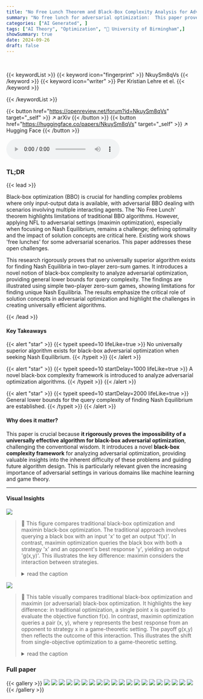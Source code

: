 ```yaml
---
title: "No Free Lunch Theorem and Black-Box Complexity Analysis for Adversarial Optimisation"
summary: "No free lunch for adversarial optimization:  This paper proves that no single algorithm universally outperforms others when finding Nash Equilibrium, introducing black-box complexity analysis to estab..."
categories: ["AI Generated", ]
tags: ["AI Theory", "Optimization", "🏢 University of Birmingham",]
showSummary: true
date: 2024-09-26
draft: false
---
```


<br>

{{< keywordList >}}
{{< keyword icon="fingerprint" >}} NkuySm8qVs {{< /keyword >}}
{{< keyword icon="writer" >}} Per Kristian Lehre et el. {{< /keyword >}}
 
{{< /keywordList >}}

{{< button href="https://openreview.net/forum?id=NkuySm8qVs" target="_self" >}}
↗ arXiv
{{< /button >}}
{{< button href="https://huggingface.co/papers/NkuySm8qVs" target="_self" >}}
↗ Hugging Face
{{< /button >}}



<audio controls>
    <source src="https://ai-paper-reviewer.com/NkuySm8qVs/podcast.wav" type="audio/wav">
    Your browser does not support the audio element.
</audio>


### TL;DR


{{< lead >}}

Black-box optimization (BBO) is crucial for handling complex problems where only input-output data is available, with adversarial BBO dealing with scenarios involving multiple interacting agents.  The 'No Free Lunch' theorem highlights limitations of traditional BBO algorithms. However, applying NFL to adversarial settings (maximin optimization), especially when focusing on Nash Equilibrium, remains a challenge;  defining optimality and the impact of solution concepts are critical here.  Existing work shows 'free lunches' for some adversarial scenarios. This paper addresses these open challenges.

This research rigorously proves that no universally superior algorithm exists for finding Nash Equilibria in two-player zero-sum games.  It introduces a novel notion of black-box complexity to analyze adversarial optimization, providing general lower bounds for query complexity.  The findings are illustrated using simple two-player zero-sum games, showing limitations for finding unique Nash Equilibria. The results emphasize the critical role of solution concepts in adversarial optimization and highlight the challenges in creating universally efficient algorithms.

{{< /lead >}}


#### Key Takeaways

{{< alert "star" >}}
{{< typeit speed=10 lifeLike=true >}} No universally superior algorithm exists for black-box adversarial optimization when seeking Nash Equilibrium. {{< /typeit >}}
{{< /alert >}}

{{< alert "star" >}}
{{< typeit speed=10 startDelay=1000 lifeLike=true >}} A novel black-box complexity framework is introduced to analyze adversarial optimization algorithms. {{< /typeit >}}
{{< /alert >}}

{{< alert "star" >}}
{{< typeit speed=10 startDelay=2000 lifeLike=true >}} General lower bounds for the query complexity of finding Nash Equilibrium are established. {{< /typeit >}}
{{< /alert >}}

#### Why does it matter?
This paper is crucial because **it rigorously proves the impossibility of a universally effective algorithm for black-box adversarial optimization**, challenging the conventional wisdom.  It introduces a novel **black-box complexity framework** for analyzing adversarial optimization, providing valuable insights into the inherent difficulty of these problems and guiding future algorithm design. This is particularly relevant given the increasing importance of adversarial settings in various domains like machine learning and game theory.

------
#### Visual Insights



![](https://ai-paper-reviewer.com/NkuySm8qVs/figures_1_1.jpg)

> 🔼 This figure compares traditional black-box optimization and maximin black-box optimization.  The traditional approach involves querying a black box with an input 'x' to get an output 'f(x)'.  In contrast, maximin optimization queries the black box with both a strategy 'x' and an opponent's best response 'y', yielding an output 'g(x,y)'.  This illustrates the key difference: maximin considers the interaction between strategies.
> <details>
> <summary>read the caption</summary>
> Figure 1: Comparison between traditional black-box optimisation and maximin black-box optimisation. Instead of querying at x in traditional optimisation, maximin optimisation queries at (x, y) include both strategy x and the best response y from the opponent, i.e. maxxex miny∈y g(x, y). Their interaction is converted to the payoff g(x, y) in the given black-box model.
> </details>





![](https://ai-paper-reviewer.com/NkuySm8qVs/tables_5_1.jpg)

> 🔼 This table visually compares traditional black-box optimization and maximin (or adversarial) black-box optimization.  It highlights the key difference: in traditional optimization, a single point x is queried to evaluate the objective function f(x). In contrast, maximin optimization queries a pair (x, y), where y represents the best response from an opponent to strategy x in a game-theoretic setting.  The payoff g(x,y) then reflects the outcome of this interaction. This illustrates the shift from single-objective optimization to a game-theoretic setting.
> <details>
> <summary>read the caption</summary>
> Table 1: Comparison between traditional black-box optimisation and maximin black-box optimisation. Instead of querying at x in traditional optimisation, maximin optimisation queries at (x, y) include both strategy x and the best response y from the opponent, i.e., maxx∈X miny∈Y g(x, y). Their interaction is converted to the payoff g(x, y) in the given black-box model.
> </details>





### Full paper

{{< gallery >}}
<img src="https://ai-paper-reviewer.com/NkuySm8qVs/1.png" class="grid-w50 md:grid-w33 xl:grid-w25" />
<img src="https://ai-paper-reviewer.com/NkuySm8qVs/2.png" class="grid-w50 md:grid-w33 xl:grid-w25" />
<img src="https://ai-paper-reviewer.com/NkuySm8qVs/3.png" class="grid-w50 md:grid-w33 xl:grid-w25" />
<img src="https://ai-paper-reviewer.com/NkuySm8qVs/4.png" class="grid-w50 md:grid-w33 xl:grid-w25" />
<img src="https://ai-paper-reviewer.com/NkuySm8qVs/5.png" class="grid-w50 md:grid-w33 xl:grid-w25" />
<img src="https://ai-paper-reviewer.com/NkuySm8qVs/6.png" class="grid-w50 md:grid-w33 xl:grid-w25" />
<img src="https://ai-paper-reviewer.com/NkuySm8qVs/7.png" class="grid-w50 md:grid-w33 xl:grid-w25" />
<img src="https://ai-paper-reviewer.com/NkuySm8qVs/8.png" class="grid-w50 md:grid-w33 xl:grid-w25" />
<img src="https://ai-paper-reviewer.com/NkuySm8qVs/9.png" class="grid-w50 md:grid-w33 xl:grid-w25" />
<img src="https://ai-paper-reviewer.com/NkuySm8qVs/10.png" class="grid-w50 md:grid-w33 xl:grid-w25" />
<img src="https://ai-paper-reviewer.com/NkuySm8qVs/11.png" class="grid-w50 md:grid-w33 xl:grid-w25" />
<img src="https://ai-paper-reviewer.com/NkuySm8qVs/12.png" class="grid-w50 md:grid-w33 xl:grid-w25" />
<img src="https://ai-paper-reviewer.com/NkuySm8qVs/13.png" class="grid-w50 md:grid-w33 xl:grid-w25" />
<img src="https://ai-paper-reviewer.com/NkuySm8qVs/14.png" class="grid-w50 md:grid-w33 xl:grid-w25" />
<img src="https://ai-paper-reviewer.com/NkuySm8qVs/15.png" class="grid-w50 md:grid-w33 xl:grid-w25" />
<img src="https://ai-paper-reviewer.com/NkuySm8qVs/16.png" class="grid-w50 md:grid-w33 xl:grid-w25" />
<img src="https://ai-paper-reviewer.com/NkuySm8qVs/17.png" class="grid-w50 md:grid-w33 xl:grid-w25" />
<img src="https://ai-paper-reviewer.com/NkuySm8qVs/18.png" class="grid-w50 md:grid-w33 xl:grid-w25" />
<img src="https://ai-paper-reviewer.com/NkuySm8qVs/19.png" class="grid-w50 md:grid-w33 xl:grid-w25" />
<img src="https://ai-paper-reviewer.com/NkuySm8qVs/20.png" class="grid-w50 md:grid-w33 xl:grid-w25" />
{{< /gallery >}}